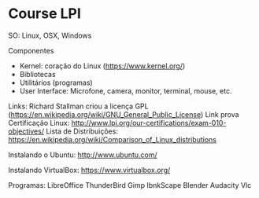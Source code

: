 # Course LPI 

SO: Linux, OSX, Windows

Componentes
- Kernel: coração do Linux (https://www.kernel.org/)
- Bibliotecas
- Utilitários (programas)
- User Interface: Microfone, camera, monitor, terminal, mouse, etc.


Links: 
Richard Stallman criou a licença GPL (https://en.wikipedia.org/wiki/GNU_General_Public_License)
Link prova Certificação Linux: http://www.lpi.org/our-certifications/exam-010-objectives/
Lista de Distribuições: https://en.wikipedia.org/wiki/Comparison_of_Linux_distributions

Instalando o Ubuntu:
http://www.ubuntu.com/

Instalando VirtualBox:
https://www.virtualbox.org/


Programas:
LibreOffice
ThunderBird
Gimp
IbnkScape
Blender
Audacity
Vlc